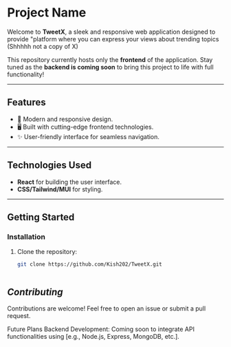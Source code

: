 # **Project Name**

Welcome to **TweetX**, a sleek and responsive web application designed to provide "platform where you can express your views about trending topics (Shhhhh not a copy of X)

This repository currently hosts only the **frontend** of the application. Stay tuned as the **backend is coming soon** to bring this project to life with full functionality!

---

## **Features**
- 🌟 Modern and responsive design.
- 🖥️ Built with cutting-edge frontend technologies.
- ✨ User-friendly interface for seamless navigation.

---

## **Technologies Used**
- **React** for building the user interface.
- **CSS/Tailwind/MUI** for styling.


---

## **Getting Started**

### **Installation**
1. Clone the repository:
   ```bash
   git clone https://github.com/Kish202/TweetX.git



## *Contributing*
Contributions are welcome! Feel free to open an issue or submit a pull request.

Future Plans
Backend Development: Coming soon to integrate API functionalities using [e.g., Node.js, Express, MongoDB, etc.].